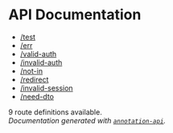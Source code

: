 # API Documentation
- [/test](routes/test.md)
- [/err](routes/err.md)
- [/valid-auth](routes/valid-auth.md)
- [/invalid-auth](routes/invalid-auth.md)
- [/not-in](routes/not-in.md)
- [/redirect](routes/redirect.md)
- [/invalid-session](routes/invalid-session.md)
- [/need-dto](routes/need-dto.md)

9 route definitions available.  
*Documentation generated with [`annotation-api`](https://www.npmjs.com/package/annotation-api).*